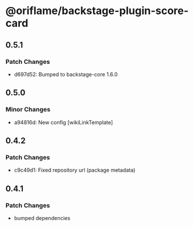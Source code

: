 # @oriflame/backstage-plugin-score-card

## 0.5.1

### Patch Changes

- d697d52: Bumped to backstage-core 1.6.0

## 0.5.0

### Minor Changes

- a94816d: New config [wikiLinkTemplate]

## 0.4.2

### Patch Changes

- c9c49d1: Fixed repository url (package metadata)

## 0.4.1

### Patch Changes

- bumped dependencies
